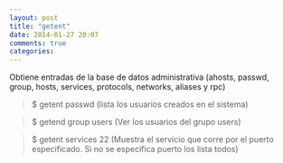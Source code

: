 ```yaml
---
layout: post
title: "getent"
date: 2014-01-27 20:07
comments: true
categories: 
---
```

Obtiene entradas de la base de datos administrativa (ahosts, passwd, group, hosts, services, protocols, networks, aliases y rpc)

>$ getent passwd (lista los usuarios creados en el sistema)

>$ getend group users (Ver los usuarios del grupo users)

>$ getent services 22 (Muestra el servicio que corre por el puerto especificado. Si no se especifica puerto los lista todos)

